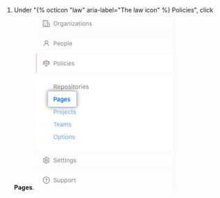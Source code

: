 1. Under "{% octicon "law" aria-label="The law icon" %} Policies", click **Pages**.
    ![Pages tab in the enterprise sidebar](/assets/images/enterprise/business-accounts/pages-tab.png)

